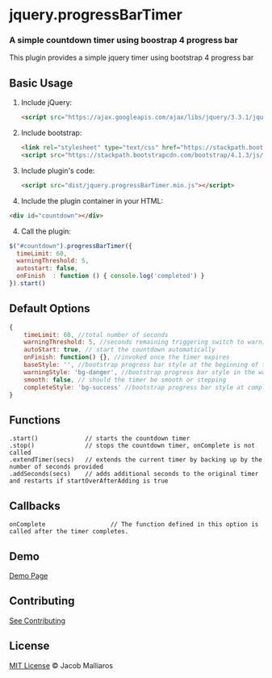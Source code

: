 # jquery.progressBarTimer

### A simple countdown timer using boostrap 4 progress bar

This plugin provides a simple jquery timer using bootstrap 4 progress bar

## Basic Usage

1. Include jQuery:

	```html
	<script src="https://ajax.googleapis.com/ajax/libs/jquery/3.3.1/jquery.min.js"></script>
	```

2. Include bootstrap:

	```html
	<link rel="stylesheet" type="text/css" href="https://stackpath.bootstrapcdn.com/bootstrap/4.1.3/css/bootstrap.min.css"></script>
    <script src="https://stackpath.bootstrapcdn.com/bootstrap/4.1.3/js/bootstrap.min.js"></script>
	```

3. Include plugin's code:

	```html
	<script src="dist/jquery.progressBarTimer.min.js"></script>
	```    

3. Include the plugin container in your HTML:

  ```html
  <div id="countdown"></div>
  ```    

4. Call the plugin:

  ```javascript
  $("#countdown").progressBarTimer({
	timeLimit: 60,
	warningThreshold: 5,
    autostart: false,
    onFinish  : function () { console.log('completed') }
  }).start()
  ```
  
  ## Default Options

```javascript
{
    timeLimit: 60, //total number of seconds
    warningThreshold: 5, //seconds remaining triggering switch to warning color
    autoStart: true, // start the countdown automatically
    onFinish: function() {}, //invoked once the timer expires
    baseStyle: '', //bootstrap progress bar style at the beginning of the timer
    warningStyle: 'bg-danger', //bootstrap progress bar style in the warning phase
    smooth: false, // should the timer be smooth or stepping
    completeStyle: 'bg-success' //bootstrap progress bar style at completion of timer
}
```

## Functions

```
.start()             // starts the countdown timer
.stop()              // stops the countdown timer, onComplete is not called
.extendTimer(secs)   // extends the current timer by backing up by the number of seconds provided
.addSeconds(secs)    // adds additional seconds to the original timer and restarts if startOverAfterAdding is true
```

## Callbacks

```
onComplete					// The function defined in this option is called after the timer completes.
```

## Demo
[Demo Page](https://imalliar.github.io/progressBarTimer/index.html)


## Contributing

[See Contributing](https://github.com/imalliar/jquery.progressBarTimer/blob/master/CONTRIBUTING.md)

## License

[MIT License](https://imalliaros.mit-license.org/) © Jacob Malliaros
